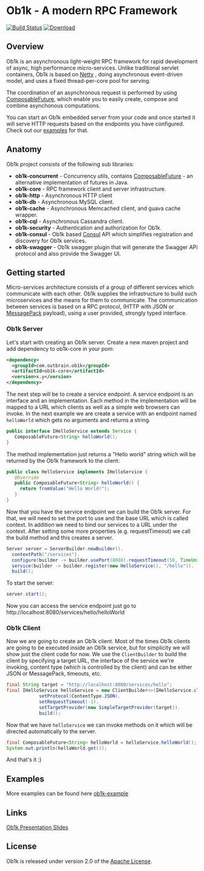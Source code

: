 # Ob1k - A modern RPC Framework

[![Build Status](https://travis-ci.org/outbrain/ob1k.svg?branch=master)](https://travis-ci.org/outbrain/ob1k)
[![Download](https://api.bintray.com/packages/harel-eran/Ob1k/com.outbrain.swinfra/images/download.svg)](https://bintray.com/harel-eran/Ob1k/com.outbrain.swinfra/_latestVersion)

## Overview 
Ob1k is an asynchronous light-weight RPC framework for rapid development of async, high performance micro-services.
Unlike traditional servlet containers, Ob1k is based on [Netty](http://netty.io/) , doing asynchronous event-driven model, and uses a fixed thread-per-core pool for serving.

The coordination of an asynchronous request is performed by using [ComposableFuture](https://github.com/outbrain/ob1k/tree/master/ob1k-concurrent), which enable you to easily create, compose and combine asynchonous computations.

You can start an Ob1k embedded server from your code and once started it will serve HTTP requests based on the endpoints you have configured. Check out our [examples](https://github.com/outbrain/ob1k/tree/master/ob1k-example) for that.

## Anatomy 
Ob1k project consists of the following sub libraries:
 - **ob1k-concurrent**        - Concurrency utils, contains [ComposableFuture](https://github.com/outbrain/ob1k/tree/master/ob1k-concurrent) - an alternative implementation of futures in Java.
 - **ob1k-core**              - RPC framework client and server infrastructure.
 - **ob1k-http**              - Asynchronous HTTP client
 - **ob1k-db**                - Asynchronous MySQL client.
 - **ob1k-cache**             - Asynchronous Memcached client, and guava cache wrapper.
 - **ob1k-cql**               - Asynchronous Cassandra client.
 - **ob1k-security**          - Authentication and authorization for Ob1k.
 - **ob1k-consul**            - Ob1k based [Consul](https://consul.io/) API which simplifies registration and discovery for Ob1k services.
 - **ob1k-swagger**           - Ob1k swagger plugin that will generate the Swagger APi protocol and also provide the Swagger UI.

## Getting started 
Micro-services architecture consists of a group of different services which communicate with each other.
Ob1k supplies the infrastructure to build such microservices and the means for them to communicate.
The communication between services is based on a RPC protocol, (HTTP with JSON or [MessagePack](http://msgpack.org/) payload), using a user provided, strongly typed interface.

### Ob1k Server
Let's start with creating an Ob1k server. Create a new maven project and add dependency to ob1k-core in your pom:

```xml
<dependency>
  <groupId>com.outbrain.ob1k</groupId>
  <artifactId>ob1k-core</artifactId>
  <version>x.y</version>
</dependency>
```

The next step will be to create a service endpoint. A service endpoint is an interface and an implementation.
Each method in the implementation will be mapped to a URL which clients as well as a simple web browsers can invoke.
In the next example we are create a service with an endpoint named `helloWorld` which gets no arguments and returns a string.
```java
public interface IHelloService extends Service {
   ComposableFuture<String> helloWorld();
}
```
The method implementation just returns a "Hello world" string which will be returned by the Ob1k framework to the client:
```java 
public class HelloService implements IHelloService {
   @Override
   public ComposableFuture<String> helloWorld() {
     return fromValue("Hello World!");
   }
}
```
 
Now that you have the service endpoint we can build the Ob1k server. For that, we will need to set the port to use and the base URL which is called context.
In addition we need to bind our services to a URL under the context. After setting some more properties (e.g. requestTimeout) we call the build method and this creates a server.

```java 
Server server = ServerBuilder.newBuilder().
  contextPath("/services").
  configure(builder -> builder.usePort(8080).requestTimeout(50, TimeUnit.MILLISECONDS)).
  service(builder -> builder.register(new HelloService(), "/hello")).
  build();
```
To start the server:
```java
server.start(); 
```
Now you can access the service endpoint just go to 
    http://localhost:8080/services/hello/helloWorld


### Ob1k Client
Now we are going to create an Ob1k client. Most of the times Ob1k clients are going to be executed inside an Ob1k service, but for simplicity we will show just the client code for now.
We use the `ClientBuilder` to build the client by specifying a target URL, the interface of the service we're invoking, content type (which is controlled by the client) and can be either JSON or MessagePack, timeouts, etc.
```java
final String target = "http://localhost:8080/services/hello";
final IHelloService helloService = new ClientBuilder<>(IHelloService.class).
            setProtocol(ContentType.JSON).
            setRequestTimeout(-1).
            setTargetProvider(new SimpleTargetProvider(target)).
            build();
```
Now that we have `helloService` we can invoke methods on it which will be directed automatically to the server.
```java
final ComposableFuture<String> helloWorld = helloService.helloWorld();
System.out.println(helloWorld.get());
```

And that's it :)


## Examples
More examples can be found here 
[ob1k-example](https://github.com/outbrain/ob1k/tree/master/ob1k-example/src/main/java/com/outbrain/ob1k/example/)

## Links
[Ob1k Presentation Slides](http://www.slideshare.net/eranharel/ob1k-presentation-at-javail)

## License
Ob1k is released under version 2.0 of the [Apache License](http://www.apache.org/licenses/LICENSE-2.0).
